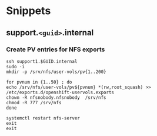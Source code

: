 <!-- TITLE: Openshift Infrastructure Config -->
<!-- SUBTITLE: A list of code snippets useful for the Open Shift Infrastructure Config -->

# Snippets
## support.`<guid>`.internal
### Create PV entries for NFS exports

```text
ssh support1.$GUID.internal
sudo -i
mkdir -p /srv/nfs/user-vols/pv{1..200}

for pvnum in {1..50} ; do
echo /srv/nfs/user-vols/pv${pvnum} *(rw,root_squash) >> /etc/exports.d/openshift-uservols.exports
chown -R nfsnobody.nfsnobody  /srv/nfs
chmod -R 777 /srv/nfs
done

systemctl restart nfs-server
exit
exit
```
